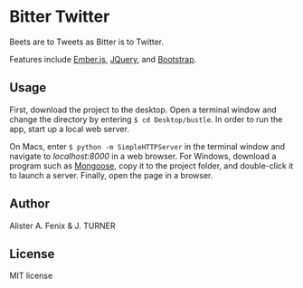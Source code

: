 Bitter Twitter
=================

Beets are to Tweets as Bitter is to Twitter.

Features include [Ember.js](http://emberjs.com), [JQuery](http://jquery.com/),
and [Bootstrap](http://getbootstrap.com/).


Usage
-----

First, download the project to the desktop. Open a terminal window
and change the directory by entering `$ cd Desktop/bustle`.
In order to run the app, start up a local web server.

On Macs, enter `$ python -m SimpleHTTPServer` in the terminal
window and navigate to *localhost:8000* in a web browser. For Windows,
download a program such as [Mongoose](http://cesanta.com/mongoose.shtml), copy it to the project
folder, and double-click it to launch a server. Finally, open the page
in a browser.


Author
-----

Alister A. Fenix & J. TURNER


License
-------

MIT license
